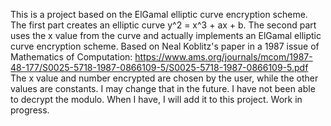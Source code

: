 This is a project based on the ElGamal elliptic curve encryption scheme.
The first part creates an elliptic curve y^2 = x^3 + ax + b.
The second part uses the x value from the curve and actually implements an ElGamal elliptic curve encryption scheme.
Based on Neal Koblitz's paper in a 1987 issue of Mathematics of Computation:
https://www.ams.org/journals/mcom/1987-48-177/S0025-5718-1987-0866109-5/S0025-5718-1987-0866109-5.pdf
The x value and number encrypted are chosen by the user, while the other values are constants. I may change that in the future.
I have not been able to decrypt the modulo. When I have, I will add it to this project.
Work in progress.
